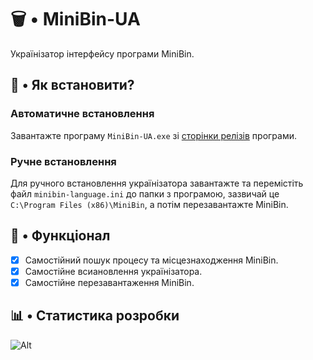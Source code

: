 # 🗑️ • MiniBin-UA

Українізатор інтерфейсу програми MiniBin.

## 💽 • Як встановити?

### Автоматичне встановлення

Завантажте програму `MiniBin-UA.exe` зі [сторінки релізів](https://github.com/liubquanti/MiniBin-UA/releases) програми.

### Ручне встановлення

Для ручного встановлення українізатора завантажте та перемістіть файл `minibin-language.ini` до папки з програмою, зазвичай це `C:\Program Files (x86)\MiniBin`, а потім перезавантажте MiniBin.

## 🧬 • Функціонал

- [X] Самостійний пошук процесу та місцезнаходження MiniBin.
- [X] Самостійне всиановлення українізатора.
- [X] Самостійне перезавантаження MiniBin.

## 📊 • Статистика розробки

![Alt](https://repobeats.axiom.co/api/embed/94efbda2ac4fe98a1ddb19a049e6de8ffed39ac2.svg "Repobeats analytics image")
